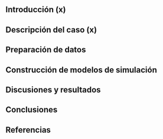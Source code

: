 ## Introducción (x)
## Descripción del caso (x)
## Preparación de datos 
## Construcción de modelos de simulación
## Discusiones y resultados
## Conclusiones
## Referencias